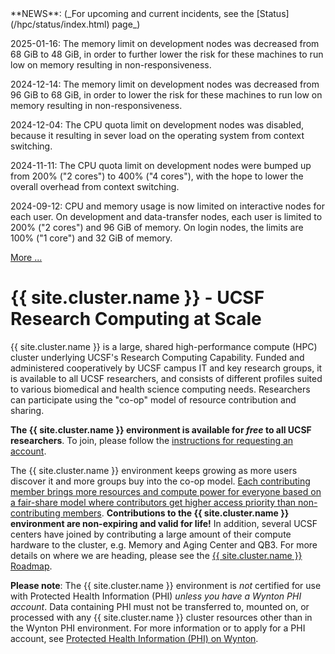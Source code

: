 <div class="alert alert-info" role="alert" markdown="1">
**NEWS**: (_For upcoming and current incidents, see the
[Status](/hpc/status/index.html) page_)

2025-01-16: The memory limit on development nodes was decreased from 68 GiB to 48 GiB, in order to further lower the risk for these machines to run low on memory resulting in non-responsiveness.

2024-12-14: The memory limit on development nodes was decreased from 96 GiB to 68 GiB, in order to lower the risk for these machines to run low on memory resulting in non-responsiveness.

2024-12-04: The CPU quota limit on development nodes was disabled, because it resulting in sever load on the operating system from context switching.

2024-11-11: The CPU quota limit on development nodes were bumped up from 200% ("2 cores") to 400% ("4 cores"), with the hope to lower the overall overhead from context switching.

2024-09-12: CPU and memory usage is now limited on interactive nodes for each user.  On development and data-transfer nodes, each user is limited to 200% ("2 cores") and 96 GiB of memory. On login nodes, the limits are 100% ("1 core") and 32 GiB of memory.

[More ...](/hpc/about/news.html)
</div>


# {{ site.cluster.name }} - UCSF Research Computing at Scale

{{ site.cluster.name }} is a large, shared high-performance compute (HPC) cluster underlying UCSF's Research Computing Capability. Funded and administered cooperatively by UCSF campus IT and key research groups, it is available to all UCSF researchers, and consists of different profiles suited to various biomedical and health science computing needs.  Researchers can participate using the "co-op" model of resource contribution and sharing.

**The {{ site.cluster.name }} environment is available for _free_ to all UCSF researchers**.  To join, please follow the [instructions for requesting an account](/hpc/about/join.html).

The {{ site.cluster.name }} environment keeps growing as more users discover it and more groups buy into the co-op model.  [Each contributing member brings more resources and compute power for everyone based on a fair-share model where contributors get higher access priority than non-contributing members](/hpc/about/shares.html).  **Contributions to the {{ site.cluster.name }} environment are non-expiring and valid for life!**  In addition, several UCSF centers have joined by contributing a large amount of their compute hardware to the cluster, e.g. Memory and Aging Center and QB3.  For more details on where we are heading, please see the [{{ site.cluster.name }} Roadmap](/hpc/about/roadmap.html).

**Please note**: The {{ site.cluster.name }} environment is _not_ certified for use with Protected Health Information (PHI) _unless you have a Wynton PHI account_.  Data containing PHI must not be transferred to, mounted on, or processed with any {{ site.cluster.name }} cluster resources other than in the Wynton PHI environment.  For more information or to apply for a PHI account, see [Protected Health Information (PHI) on Wynton].


[UCSF Privacy Office]: https://hipaa.ucsf.edu/
[Protected Health Information (PHI) on Wynton]: /hpc/about/wynton-phi.html
[Rocky 8]: /hpc/software/rocky-8-linux.html
